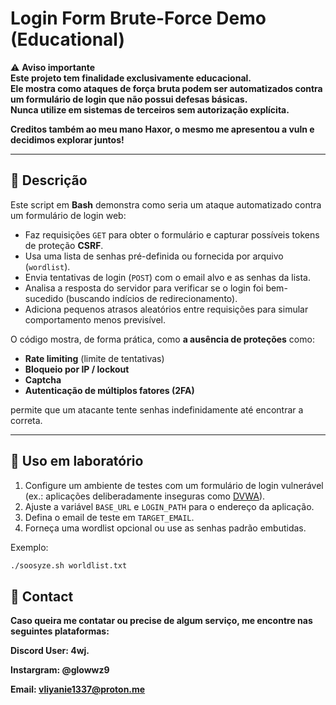# Login Form Brute-Force Demo (Educational)

⚠️ **Aviso importante**  
**Este projeto tem finalidade **exclusivamente educacional**.  
Ele mostra como ataques de força bruta podem ser automatizados contra um formulário de login que **não possui defesas básicas**.  
Nunca utilize em sistemas de terceiros sem autorização explícita.**

**Creditos também ao meu mano Haxor, o mesmo me apresentou a vuln e decidimos explorar juntos!**

---

## 📖 Descrição

Este script em **Bash** demonstra como seria um ataque automatizado contra um formulário de login web:

- Faz requisições `GET` para obter o formulário e capturar possíveis tokens de proteção **CSRF**.  
- Usa uma lista de senhas pré-definida ou fornecida por arquivo (`wordlist`).  
- Envia tentativas de login (`POST`) com o email alvo e as senhas da lista.  
- Analisa a resposta do servidor para verificar se o login foi bem-sucedido (buscando indícios de redirecionamento).  
- Adiciona pequenos atrasos aleatórios entre requisições para simular comportamento menos previsível.  

O código mostra, de forma prática, como **a ausência de proteções** como:
- **Rate limiting** (limite de tentativas)  
- **Bloqueio por IP / lockout**  
- **Captcha**  
- **Autenticação de múltiplos fatores (2FA)**  

permite que um atacante tente senhas indefinidamente até encontrar a correta.

---

## 🚀 Uso em laboratório

1. Configure um ambiente de testes com um formulário de login vulnerável (ex.: aplicações deliberadamente inseguras como [DVWA](http://www.dvwa.co.uk/)).  
2. Ajuste a variável `BASE_URL` e `LOGIN_PATH` para o endereço da aplicação.  
3. Defina o email de teste em `TARGET_EMAIL`.  
4. Forneça uma wordlist opcional ou use as senhas padrão embutidas.  

Exemplo:  
```bash
./soosyze.sh worldlist.txt
```
## 💌 Contact

**Caso queira me contatar ou precise de algum serviço, me encontre nas seguintes plataformas:**

**Discord User: 4wj.**

**Instargram: @glowwz9**

**Email: vliyanie1337@proton.me**
